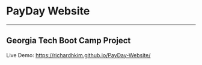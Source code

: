 # PayDay Website
--------------------------------------
## Georgia Tech Boot Camp Project

Live Demo: https://richardhkim.github.io/PayDay-Website/
